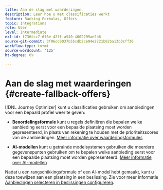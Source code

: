 ```yaml
---
title: Aan de slag met waarderingen
description: Leer hoe u met classificaties werkt
feature: Ranking Formulas, Offers
topic: Integrations
role: User
level: Intermediate
exl-id: f736dcc7-6f6e-42ff-a940-4602299ae2b6
source-git-commit: 3f96cc0037b5bcdb2ce94e2721b02ba13b3cff36
workflow-type: tm+mt
source-wordcount: '125'
ht-degree: 0%

---
```


# Aan de slag met waarderingen {#create-fallback-offers}

[!DNL Journey Optimizer] kunt u classificaties gebruiken om aanbiedingen voor een bepaald profiel weer te geven:

* **Beoordelingsformule** kunt u regels definiëren die bepalen welke aanbieding eerst voor een bepaalde plaatsing moet worden gepresenteerd, in plaats van rekening te houden met de prioriteitsscores van de aanbiedingen. [Meer informatie over waarderingsformules](create-ranking-formulas.md)

* **AI-modellen** kunt u getrainde modelsystemen gebruiken die meerdere gegevenspunten gebruiken om te bepalen welke aanbieding eerst voor een bepaalde plaatsing moet worden gepresenteerd. [Meer informatie over AI-modellen](ai-models.md)

Nadat u een rangschikkingsformule of een AI-model hebt gemaakt, kunt u deze toewijzen aan een plaatsing in een beslissing. Zie voor meer informatie [Aanbiedingen selecteren in beslissingen configureren](../offer-activities/configure-offer-selection.md).

